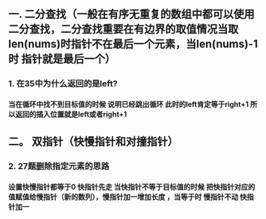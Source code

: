 ## 一. 二分查找（一般在有序无重复的数组中都可以使用二分查找，二分查找重要在有边界的取值情况当取len(nums)时指针不在最后一个元素，当len(nums)-1时 指针就是最后一个）
### 1. 在35中为什么返回的是left?
#### 当在循环中找不到目标值的时候 说明已经跳出循环 此时的left肯定等于right+1 所以返回的插入位置就是left或者right+1
## 二。 双指针（快慢指针和对撞指针）
### 2. 27题删除指定元素的思路
#### 设置快慢指针都等于0 快指针先走 当快指针不等于目标值的时候 把快指针对应的值赋值给慢指针（新的数列），慢指针加一增加长度 ，当等于时  慢指针不动 快指针加一
